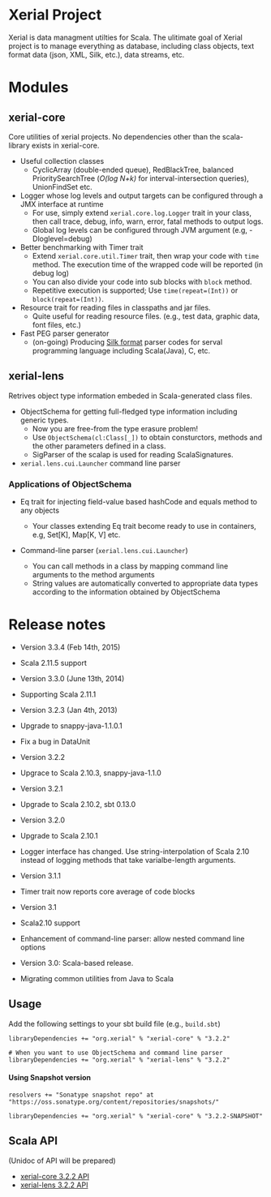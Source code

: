 Xerial Project
===========

Xerial is data managment utilties for Scala. 
The ulitimate goal of Xerial project is to manage everything as database,
including class objects, text format data (json, XML, Silk, etc.), data
streams, etc.

# Modules

## xerial-core
Core utilities of xerial projects. No dependencies other than the
scala-library exists in xerial-core.
 
 * Useful collection classes
     * CyclicArray (double-ended queue), RedBlackTree, balanced PrioritySearchTree (*O(log N+k)* for interval-intersection queries), UnionFindSet etc.
 * Logger whose log levels and output targets can be configured through a JMX interface at runtime
     * For use, simply extend `xerial.core.log.Logger` trait in your class, then call trace, debug, info, warn, error, fatal methods to output logs.
     * Global log levels can be configured through JVM argument (e.g, -Dloglevel=debug) 
 * Better benchmarking with Timer trait
     * Extend `xerial.core.util.Timer` trait, then wrap your code with `time`
 method. The execution time of the wrapped code will be reported (in debug log)
     * You can also divide your code into sub blocks with `block` method.
     * Repetitive execution is supported; Use `time(repeat=(Int))` or `block(repeat=(Int))`.
 * Resource trait for reading files in classpaths and jar files. 
    * Quite useful for reading resource files. (e.g., test data, graphic data, font files, etc.)
 * Fast PEG parser generator
    * (on-going) Producing [Silk format](http://xerial.org/silk) parser codes for serval programming language including Scala(Java), C, etc.
  
## xerial-lens
Retrives object type information embeded in Scala-generated class files. 

 * ObjectSchema for getting full-fledged type information including generic types. 
    * Now you are free-from the type erasure problem!
    * Use `ObjectSchema(cl:Class[_])` to obtain consturctors, methods and the other parameters defined in a class.  
    * SigParser of the scalap is used for reading ScalaSignatures.
 * `xerial.lens.cui.Launcher` command line parser

### Applications of ObjectSchema
 * Eq trait for injecting field-value based hashCode and equals method to any objects
    * Your classes extending Eq trait become ready to use in containers, e.g, Set[K], Map[K, V] etc.  

 * Command-line parser (`xerial.lens.cui.Launcher`)
   * You can call methods in a class by mapping command line arguments to the method arguments
   * String values are automatically converted to appropriate data types according to the information obtained by ObjectSchema

# Release notes
 * Version 3.3.4 (Feb 14th, 2015)
  * Scala 2.11.5 support
 * Version 3.3.0 (June 13th, 2014)
  * Supporting Scala 2.11.1

 * Version 3.2.3 (Jan 4th, 2013)
  * Upgrade to snappy-java-1.1.0.1
  * Fix a bug in DataUnit
 * Version 3.2.2
  * Upgrace to Scala 2.10.3, snappy-java-1.1.0
 * Version 3.2.1
  * Upgrade to Scala 2.10.2, sbt 0.13.0

 * Version 3.2.0
  * Upgrade to Scala 2.10.1
  * Logger interface has changed. Use string-interpolation of Scala 2.10 instead of logging methods that take varialbe-length arguments.
 * Version 3.1.1
  * Timer trait now reports core average of code blocks

 * Version 3.1
  * Scala2.10 support
  * Enhancement of command-line parser: allow nested command line options 
 
 * Version 3.0: Scala-based release. 
  * Migrating common utilities from Java to Scala

## Usage
Add the following settings to your sbt build file (e.g., `build.sbt`)

    libraryDependencies += "org.xerial" % "xerial-core" % "3.2.2"
    
    # When you want to use ObjectSchema and command line parser
    libraryDependencies += "org.xerial" % "xerial-lens" % "3.2.2"

#### Using Snapshot version

    resolvers += "Sonatype snapshot repo" at "https://oss.sonatype.org/content/repositories/snapshots/"
    
    libraryDependencies += "org.xerial" % "xerial-core" % "3.2.2-SNAPSHOT"


## Scala API

(Unidoc of API will be prepared)

* [xerial-core 3.2.2 API](https://oss.sonatype.org/service/local/repositories/releases/archive/org/xerial/xerial-core/3.2.2/xerial-core-3.2.2-javadoc.jar/!/index.html)
* [xerial-lens 3.2.2 API](https://oss.sonatype.org/service/local/repositories/releases/archive/org/xerial/xerial-lens/3.2.2/xerial-lens-3.2.2-javadoc.jar/!/index.html)

